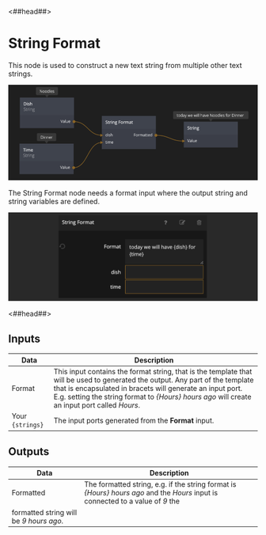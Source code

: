 <##head##>

# String Format

This node is used to construct a new text <span class="ndl-data">string</span> from multiple other text <span class="ndl-data">strings</span>.

<div class="ndl-image-with-background l">

![](./stringformat-node.png)

</div>

The <span class="ndl-node">String Format</span> node needs a format input where the output <span class="ndl-data">string</span> and string variables are defined.

<div class="ndl-image-with-background l">

![](./stringformat-visual.png)

</div>

<##head##>

## Inputs

| Data                                           | Description                                                                                                                                                                                                                                                                                  |
| ---------------------------------------------- | -------------------------------------------------------------------------------------------------------------------------------------------------------------------------------------------------------------------------------------------------------------------------------------------- |
| <span class="ndl-data">Format</span>           | This input contains the format string, that is the template that will be used to generated the output. Any part of the template that is encapsulated in bracets will generate an input port. E.g. setting the string format to _{Hours} hours ago_ will create an input port called _Hours_. |
| <span class="ndl-data">Your `{strings}`</span> | The input ports generated from the **Format** input.                                                                                                                                                                                                                                         |

## Outputs

| Data                                    | Description                                                                                                                     |
| --------------------------------------- | ------------------------------------------------------------------------------------------------------------------------------- |
| <span class="ndl-data">Formatted</span> | The formatted string, e.g. if the string format is _{Hours} hours ago_ and the _Hours_ input is connected to a value of _9_ the |
| formatted string will be _9 hours ago_. |
